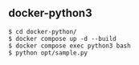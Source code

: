 ## docker-python3

```
$ cd docker-python/
$ docker compose up -d --build
$ docker compose exec python3 bash
$ python opt/sample.py
```